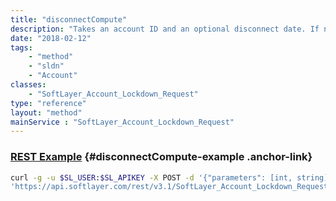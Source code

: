 ```yaml
---
title: "disconnectCompute"
description: "Takes an account ID and an optional disconnect date. If no disconnect date is passed into the API call, the account disconnection will happen immediately. Otherwise, the account disconnection will happen on the date given. A brand account request ID will be returned and will then be updated when the disconnection occurs. "
date: "2018-02-12"
tags:
    - "method"
    - "sldn"
    - "Account"
classes:
    - "SoftLayer_Account_Lockdown_Request"
type: "reference"
layout: "method"
mainService : "SoftLayer_Account_Lockdown_Request"
---
```


### [REST Example](#disconnectCompute-example) <a href="/article/rest/"><i class="fas fa-question"></i></a> {#disconnectCompute-example .anchor-link} 
```bash
curl -g -u $SL_USER:$SL_APIKEY -X POST -d '{"parameters": [int, string]}' \
'https://api.softlayer.com/rest/v3.1/SoftLayer_Account_Lockdown_Request/disconnectCompute'
```
